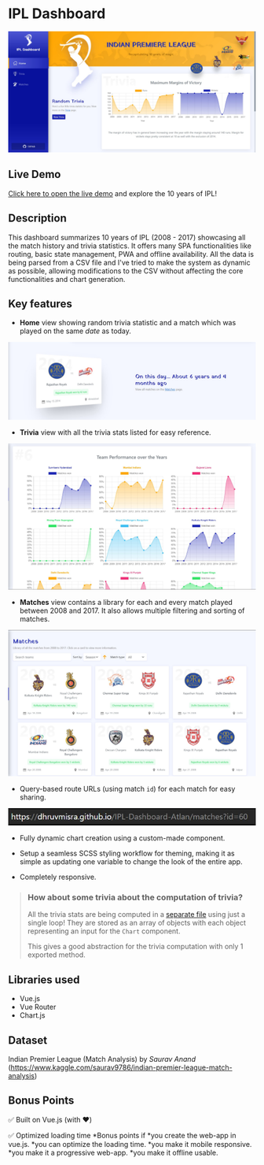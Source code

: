 
# IPL Dashboard

<img src="readme_assets/banner.jpg">

## Live Demo

[Click here to open the live demo](https://dhruvmisra.github.io/IPL-Dashboard-Atlan/)
and explore the 10 years of IPL!

## Description

This dashboard summarizes 10 years of IPL (2008 - 2017) showcasing all the match history and trivia statistics. It offers many SPA functionalities like routing, basic state management, PWA and offline availability. All the data is being parsed from a CSV file and I've tried to make the system as dynamic as possible, allowing modifications to the CSV without affecting the core functionalities and chart generation.

## Key features

* **Home** view showing random trivia statistic and a match which was played on the same *date* as today.
<img src="readme_assets/random-match.jpg">

* **Trivia** view with all the trivia stats listed for easy reference.
<img src="readme_assets/trivia.jpg">

* **Matches** view contains a library for each and every match played between 2008 and 2017. It also allows multiple filtering and sorting of matches.
<img src="readme_assets/matches.jpg">

* Query-based route URLs (using match `id`) for each match for easy sharing.
<img src="readme_assets/url.jpg">

* Fully dynamic chart creation using a custom-made component.

* Setup a seamless SCSS styling workflow for theming, making it as simple as updating one variable to change the look of the entire app.

* Completely responsive.

>### How about some trivia about the computation of trivia?
> All the trivia stats are being computed in a [separate file](src/components/Trivia/trivia.js) using just a single loop! They are stored as an array of objects with each object representing an input for the `Chart` component.
>
> This gives a good abstraction for the trivia computation with only 1 exported method.

## Libraries used

* Vue.js
* Vue Router
* Chart.js


## Dataset

Indian Premier League (Match Analysis) by *Saurav Anand* (https://www.kaggle.com/saurav9786/indian-premier-league-match-analysis)

## Bonus Points

✅ Built on Vue.js (with ❤)

✅ Optimized loading time 
*Bonus points if
*you create the web-app in vue.js.
*you can optimize the loading time.
*you make it mobile responsive.
*you make it a progressive web-app.
*you make it offline usable.



